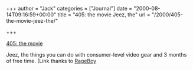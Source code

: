 +++
author = "Jack"
categories = ["Journal"]
date = "2000-08-14T09:16:59+00:00"
title = "405: the movie Jeez, the"
url = "/2000/405-the-movie-jeez-the/"

+++

[405: the movie][1]

Jeez, the things you can do with consumer-level video gear and 3 months of free time. (Link thanks to [RageBoy][2]

 [1]: http://www.405themovie.com/
 [2]: http://www.rageboy.com/blogger.html "visit RageBoy's blog"